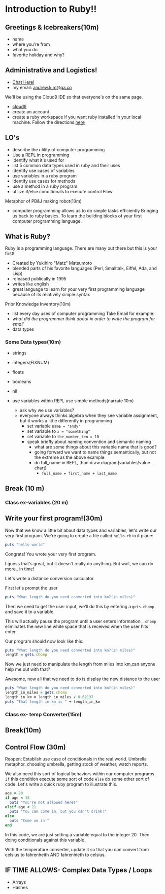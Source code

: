# Introduction to Ruby!!

## Greetings & Icebreakers(10m)
- name
- where you're from
- what you do
- favorite holiday and why?

## Administrative and Logistics!
- [Chat Here!](http://www.disposablechat.com/chat/intro+to+ruby%21?password=)
- my email: andrew.kim@ga.co

We'll be using the Cloud9 IDE so that everyone's on the same page.
- [cloud9](https://c9.io/)
- create an account
- create a ruby workspace
If you want ruby installed in your local machine. Follow the directions [here](https://pine.fm/LearnToProgram/chap_00.html)


## LO's
- describe the utility of computer programming
- Use a REPL in programming
- identify what it's used for
- list 5 common data types used in ruby and their uses
- identify use cases of variables
- use variables in a ruby program
- identify use cases for methods
- use a method in a ruby program
- utilize if/else conditionals to execute control Flow

Metaphor of PB&J making robot(10m)
- computer programming allows us to do simple tasks efficiently
Bringing us back to ruby basics. To learn the building blocks of your first computer programming language.

## What is Ruby?
Ruby is a programming language. There are many out there but this is your first!
- Created by Yukihiro "Matz" Matsumoto
- blended parts of his favorite languages (Perl, Smalltalk, Eiffel, Ada, and Lisp)
- released publically in 1995
- writes like english
- great language to learn for your very first programming language because of its relatively simple syntax

Prior Knowledge Inventory(10m)
-	list every day uses of computer programming
Take Email for example:
- *what did the programmer think about in order to write the program for email*
- data types

### Some Data types(10m)
- strings
- integers(FIXNUM)
- floats
- booleans
- nil

- use variables within REPL use simple methods(narrate 10m)
	- ask why we use variables?
  - everyone always thinks algebra when they see variable assignment, but it works a little differently in programming
	- set variable `name = "andy"`
	- set variable to `a = "something"`
	- set variable to `the_number_ten = 10`
	- speak briefly about naming convention and semantic naming
		- what are some things about this variable name that is good?
		- going forward we want to name things semantically, but not the extreme as the above example
		- do full_name in REPL, than draw diagram(variables/value chart)
			- `full_name = first_name + last_name`

## Break (10 m)
### Class ex-variables (20 m)
## Write your first program!(30m)
Now that we know a little bit about data types and variables, let's write our very first program. We're going to create a file called `hello.rb` in it place:

```ruby
puts "hello world"
```

Congrats! You wrote your very first program.

I guess that's great, but it doesn't really do anything. But wait, we can do more.. in time!

Let's write a distance conversion calculator.

First let's prompt the user

```ruby
puts "What length do you need converted into km?(in miles)"
```

Then we need to get the user input, we'll do this by entering a `gets.chomp` and save it to a variable.

This will actually pause the program until a user enters information. `.chomp` eliminates the new line white space that is received when the user hits enter.

Our program should now look like this:

```ruby
puts "What length do you need converted into km?(in miles)"
length = gets.chomp
```

Now we just need to manipulate the length from miles into km,can anyone help me out with that?

Awesome, now all that we need to do is display the new distance to the user

```ruby
puts "What length do you need converted into km?(in miles)"
length_in_miles = gets.chomp
length_in_km = length_in_miles / 0.62137
puts "That length in km is " + length_in_km
```

### Class ex- temp Converter(15m)
## Break(10m)

## Control Flow (30m)
Reopen: Establish use case of conditionals in the real world. Umbrella metaphor. choosing umbrella, getting stock of weather, watch reports.

We also need this sort of logical behaviors within our computer programs. `if` this condition execute some sort of code `else` do some other sort of code. Let's write a quick ruby program to illustrate this.

```ruby
age = 20
if age < 18
  puts "You're not allowed here!"
elsif age < 21
  puts "You can come in, but you can't drink!"
else
  puts "Come on in!"
end
```

In this code, we are just setting a variable equal to the integer 20. Then doing conditionals against this variable.

With the temperature converter, update it so that you can convert from celsius to fahrenheith AND fahrenhieth to celsius.

## IF TIME ALLOWS- Complex Data Types / Loops
- Arrays
- Hashes
